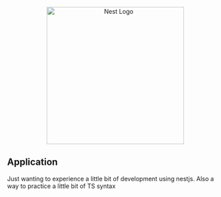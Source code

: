 <p align="center">
  <a href="http://nestjs.com/" target="blank"><img src="https://nestjs.com/img/logo_text.svg" width="320" alt="Nest Logo" /></a>
</p>

## Application

Just wanting to experience a little bit of development using nestjs. Also a way to practice a little bit of TS syntax
